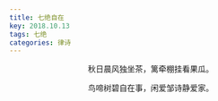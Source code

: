 ```yaml
---
title: 七绝自在
key: 2018.10.13
tags: 七绝
categories: 律诗
---
```


<p align="center">秋日晨风独坐茶，篱牵棚挂看果瓜。
</p>
<p align="center">鸟啼树碧自在事，闲爱邹诗静爱家。
</p>
<p align="center"></br>
</p>
